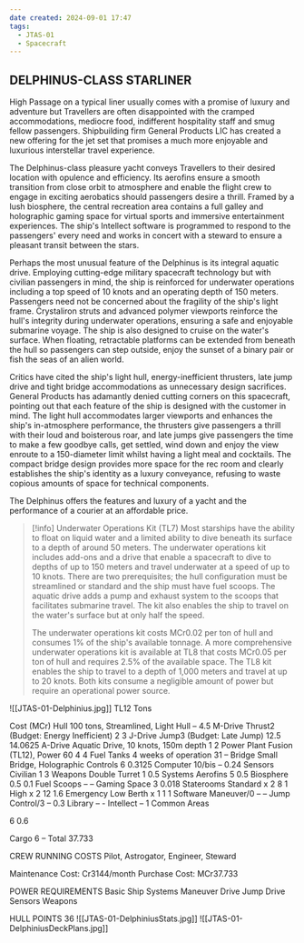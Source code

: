 ```yaml
---
date created: 2024-09-01 17:47
tags:
  - JTAS-01
  - Spacecraft
---
```


## DELPHINUS-CLASS STARLINER

High Passage on a typical liner usually comes with a promise of luxury and adventure but Travellers are often disappointed with the cramped accommodations, mediocre food, indifferent hospitality staff and smug fellow passengers. Shipbuilding firm General Products LIC has created a new offering for the jet set that promises a much more enjoyable and luxurious interstellar travel experience.

The Delphinus-class pleasure yacht conveys Travellers to their desired location with opulence and efficiency. Its aerofins ensure a smooth transition from close orbit to atmosphere and enable the flight crew to engage in exciting aerobatics should passengers desire a thrill. Framed by a lush biosphere, the central recreation area contains a full galley and holographic gaming space for virtual sports and immersive entertainment experiences. The ship's Intellect software is programmed to respond to the passengers' every need and works in concert with a steward to ensure a pleasant transit between the stars.

Perhaps the most unusual feature of the Delphinus is its integral aquatic drive. Employing cutting-edge military spacecraft technology but with civilian passengers in mind, the ship is reinforced for underwater operations including a top speed of 10 knots and an operating depth of 150 meters. Passengers need not be concerned about the fragility of the ship's light frame. Crystaliron struts and advanced polymer viewports reinforce the hull's integrity during underwater operations, ensuring a safe and enjoyable submarine voyage. The ship is also designed to cruise on the water's surface. When floating, retractable platforms can be extended from beneath the hull so passengers can step outside, enjoy the sunset of a binary pair or fish the seas of an alien world.

Critics have cited the ship's light hull, energy-inefficient thrusters, late jump drive and tight bridge accommodations as unnecessary design sacrifices. General Products has adamantly denied cutting corners on this spacecraft, pointing out that each feature of the ship is designed with the customer in mind. The light hull accommodates larger viewports and enhances the ship's in-atmosphere performance, the thrusters give passengers a thrill with their loud and boisterous roar, and late jumps give passengers the time to make a few goodbye calls, get settled, wind down and enjoy the view enroute to a 150-diameter limit whilst having a light meal and cocktails. The compact bridge design provides more space for the rec room and clearly establishes the ship's identity as a luxury conveyance, refusing to waste copious amounts of space for technical components.

The Delphinus offers the features and luxury of a yacht and the performance of a courier at an affordable price.

> [!info] Underwater Operations Kit (TL7)
> Most starships have the ability to float on liquid water and a limited ability to dive beneath its surface to a depth of around 50 meters. The underwater operations kit includes add-ons and a drive that enable a spacecraft to dive to depths of up to 150 meters and travel underwater at a speed of up to 10 knots. There are two prerequisites; the hull configuration must be streamlined or standard and the ship must have fuel scoops. The aquatic drive adds a pump and exhaust system to the scoops that facilitates submarine travel. The kit also enables the ship to travel on the water's surface but at only half the speed.
>
> The underwater operations kit costs MCr0.02 per ton of hull and consumes 1% of the ship's available tonnage. A more comprehensive underwater operations kit is available at TL8 that costs MCr0.05 per ton of hull and requires 2.5% of the available space. The TL8 kit enables the ship to travel to a depth of 1,000 meters and travel at up to 20 knots. Both kits consume a negligible amount of power but require an operational power source.

![[JTAS-01-Delphinius.jpg]]
TL12 Tons

Cost (MCr) Hull 100 tons, Streamlined, Light Hull – 4.5 M-Drive Thrust2 (Budget: Energy Inefficient) 2 3 J-Drive Jump3 (Budget: Late Jump) 12.5 14.0625 A-Drive Aquatic Drive, 10 knots, 150m depth 1 2 Power Plant Fusion (TL12), Power 60 4 4 Fuel Tanks 4 weeks of operation 31 – Bridge Small Bridge, Holographic Controls 6 0.3125 Computer 10/bis – 0.24 Sensors Civilian 1 3 Weapons Double Turret 1 0.5 Systems Aerofins 5 0.5 Biosphere 0.5 0.1 Fuel Scoops – – Gaming Space 3 0.018 Staterooms Standard x 2 8 1 High x 2 12 1.6 Emergency Low Berth x 1 1 1 Software Maneuver/0 – – Jump Control/3 – 0.3 Library – - Intellect – 1 Common Areas

6 0.6

Cargo 6 – Total 37.733

CREW RUNNING COSTS Pilot, Astrogator, Engineer, Steward

Maintenance Cost: Cr3144/month Purchase Cost: MCr37.733

POWER REQUIREMENTS Basic Ship Systems Maneuver Drive Jump Drive Sensors Weapons

HULL POINTS 36
![[JTAS-01-DelphiniusStats.jpg]]
![[JTAS-01-DelphiniusDeckPlans.jpg]]
